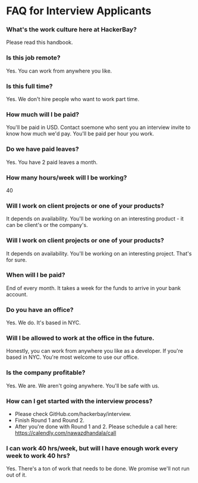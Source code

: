 # FAQ for Interview Applicants

### What's the work culture here at HackerBay? 
Please read this handbook. 

### Is this job remote? 
Yes. You can work from anywhere you like. 

### Is this full time? 
Yes. We don't hire people who want to work part time. 

### How much will I be paid? 
You'll be paid in USD. Contact soemone who sent you an interview invite to know how much we'd pay. You'll be paid per hour you work. 

### Do we have paid leaves? 
Yes. You have 2 paid leaves a month. 

### How many hours/week will I be working?  
40

### Will I work on client projects or one of your products?  
It depends on availability. You'll be working on an interesting product - it can be client's or the company's. 

### Will I work on client projects or one of your products?  
It depends on availability. You'll be working on an interesting project. That's for sure. 

### When will I be paid? 
End of every month. It takes a week for the funds to arrive in your bank account. 

### Do you have an office?   
Yes. We do. It's based in NYC. 

### Will I be allowed to work at the office in the future.  
Honestly, you can work from anywhere you like as a developer. If you're based in NYC. You're most welcome to use our office. 

### Is the company profitable?   
Yes. We are. We aren't going anywhere. You'll be safe with us. 

### How can I get started with the interview process? 
- Please check GitHub.com/hackerbay/interview. 
- Finish Round 1 and Round 2. 
- After you're done with Round 1 and 2. Please schedule a call here: https://calendly.com/nawazdhandala/call

### I can work 40 hrs/week, but will I have enough work every week to work 40 hrs? 
Yes. There's a ton of work that needs to be done. We promise we'll not run out of it. 
